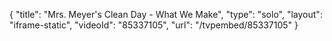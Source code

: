 {
    "title": "Mrs. Meyer's Clean Day - What We Make",
    "type": "solo",
    "layout": "iframe-static",
    "videoId": "85337105",
    "url": "\/tvpembed\/85337105"
}